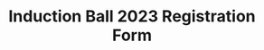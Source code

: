 ---
title: Induction Ball 2023 Registration Form
redirect_to: https://docs.google.com/forms/d/e/1FAIpQLSd7mbpr3AKhr3DLf0db5qxz0trFtliDkxtT54OzEQFQ9uaa6Q/viewform?usp=sf_link
redirect_from: 
  - /InductionBall2023RegForm
  - /inductionball2023regform
---